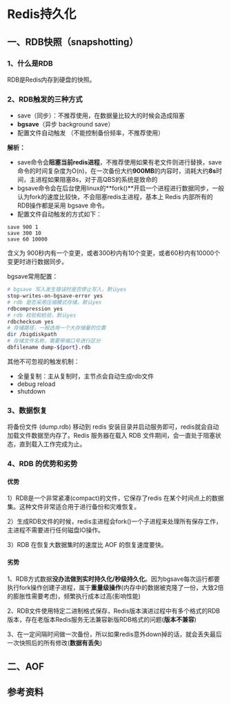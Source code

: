 # Redis持久化



## 一、RDB快照（snapshotting）

### 1、什么是RDB

RDB是Redis内存到硬盘的快照。

### 2、RDB触发的三种方式

- save（同步）：不推荐使用，在数据量比较大的时候会造成阻塞 
- **bgsave**（异步 background save） 
- 配置文件自动触发 （不能控制备份频率，不推荐使用）

**解析：**

- save命令会**阻塞当前redis进程**，不推荐使用如果有老文件则进行替换，save命令的时间复杂度为O(n)，在一次备份大约**900MB**的内容时，消耗大约**8s**时间，主进程如果阻塞8s，对于高QBS的系统是致命的
- bgsave命令会在后台使用linux的**fork()**开启一个进程进行数据同步，一般认为fork的速度比较快，不会阻塞redis主进程，基本上 Redis     内部所有的RDB操作都是采用 bgsave 命令。
- 配置文件自动触发的方式如下：

```
save 900 1
save 300 10
save 60 10000
```

含义为 900秒内有一个变更，或者300秒内有10个变更，或者60秒内有10000个变更时进行数据同步。

bgsave常用配置：

```bash
# bgsave 写入发生错误时是否停止写入，默认yes
stop-writes-on-bgsave-error yes
# rdb 是否采用压缩模式存储，默认yes
rdbcompression yes
# rdb 校验和检验，默认yes
rdbchecksum yes
# 存储路径，一般选用一个大存储量的位置
dir /bigdiskpath
# 存储文件名称，需要带端口号进行区分
dbfilename dump-${port}.rdb
```

其他不可忽视的触发机制：

- 全量复制：主从复制时，主节点会自动生成rdb文件
- debug reload
- shutdown 

### 3、数据恢复

将备份文件 (dump.rdb) 移动到 redis 安装目录并启动服务即可，redis就会自动加载文件数据至内存了。Redis 服务器在载入 RDB 文件期间，会一直处于阻塞状态，直到载入工作完成为止。



### 4、RDB 的优势和劣势

#### 优势

1）RDB是一个非常紧凑(compact)的文件，它保存了redis 在某个时间点上的数据集。这种文件非常适合用于进行备份和灾难恢复。

2）生成RDB文件的时候，redis主进程会fork()一个子进程来处理所有保存工作，主进程不需要进行任何磁盘IO操作。

3）RDB 在恢复大数据集时的速度比 AOF 的恢复速度要快。

#### 劣势

1、RDB方式数据**没办法做到实时持久化/秒级持久化**。因为bgsave每次运行都要执行fork操作创建子进程，属于**重量级操作**(内存中的数据被克隆了一份，大致2倍的膨胀性需要考虑)，频繁执行成本过高(影响性能)

2、RDB文件使用特定二进制格式保存，Redis版本演进过程中有多个格式的RDB版本，存在老版本Redis服务无法兼容新版RDB格式的问题(**版本不兼容**)

3、在一定间隔时间做一次备份，所以如果redis意外down掉的话，就会丢失最后一次快照后的所有修改(**数据有丢失**)



## 二、AOF











## 参考资料
